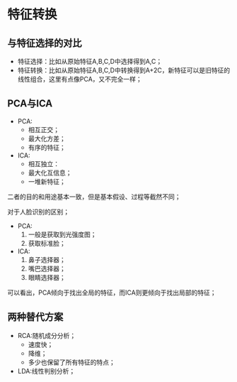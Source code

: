 # 特征转换

## 与特征选择的对比
* 特征选择：比如从原始特征A,B,C,D中选择得到A,C；
* 特征转换：比如从原始特征A,B,C,D中转换得到A+2C，新特征可以是旧特征的线性组合，这里有点像PCA，又不完全一样；

## PCA与ICA
* PCA:
    * 相互正交；
    * 最大化方差；
    * 有序的特征；
* ICA:
    * 相互独立：
    * 最大化互信息；
    * 一堆新特征；

二者的目的和用途基本一致，但是基本假设、过程等截然不同；

对于人脸识别的区别；
* PCA:
    1. 一般是获取到光强度图；
    2. 获取标准脸；
* ICA:
    1. 鼻子选择器；
    2. 嘴巴选择器；
    3. 眼睛选择器；

可以看出，PCA倾向于找出全局的特征，而ICA则更倾向于找出局部的特征；

## 两种替代方案
* RCA:随机成分分析；
    * 速度快；
    * 降维；
    * 多少也保留了所有特征的特点；
* LDA:线性判别分析；
